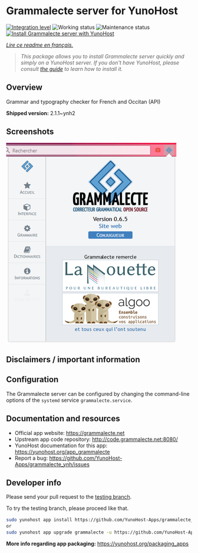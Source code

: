 <!--
N.B.: This README was automatically generated by https://github.com/YunoHost/apps/tree/master/tools/README-generator
It shall NOT be edited by hand.
-->

# Grammalecte server for YunoHost

[![Integration level](https://dash.yunohost.org/integration/grammalecte.svg)](https://dash.yunohost.org/appci/app/grammalecte) ![Working status](https://ci-apps.yunohost.org/ci/badges/grammalecte.status.svg) ![Maintenance status](https://ci-apps.yunohost.org/ci/badges/grammalecte.maintain.svg)  
[![Install Grammalecte server with YunoHost](https://install-app.yunohost.org/install-with-yunohost.svg)](https://install-app.yunohost.org/?app=grammalecte)

*[Lire ce readme en français.](./README_fr.md)*

> *This package allows you to install Grammalecte server quickly and simply on a YunoHost server.
If you don't have YunoHost, please consult [the guide](https://yunohost.org/#/install) to learn how to install it.*

## Overview

Grammar and typography checker for French and Occitan (API)

**Shipped version:** 2.1.1~ynh2

## Screenshots

![Screenshot of Grammalecte server](./doc/screenshots/screenshot.png)

## Disclaimers / important information

## Configuration

The Grammalecte server can be configured by changing the command-line options of the `systemd` service `grammalecte.service`.

## Documentation and resources

* Official app website: <https://grammalecte.net>
* Upstream app code repository: <http://code.grammalecte.net:8080/>
* YunoHost documentation for this app: <https://yunohost.org/app_grammalecte>
* Report a bug: <https://github.com/YunoHost-Apps/grammalecte_ynh/issues>

## Developer info

Please send your pull request to the [testing branch](https://github.com/YunoHost-Apps/grammalecte_ynh/tree/testing).

To try the testing branch, please proceed like that.

``` bash
sudo yunohost app install https://github.com/YunoHost-Apps/grammalecte_ynh/tree/testing --debug
or
sudo yunohost app upgrade grammalecte -u https://github.com/YunoHost-Apps/grammalecte_ynh/tree/testing --debug
```

**More info regarding app packaging:** <https://yunohost.org/packaging_apps>
